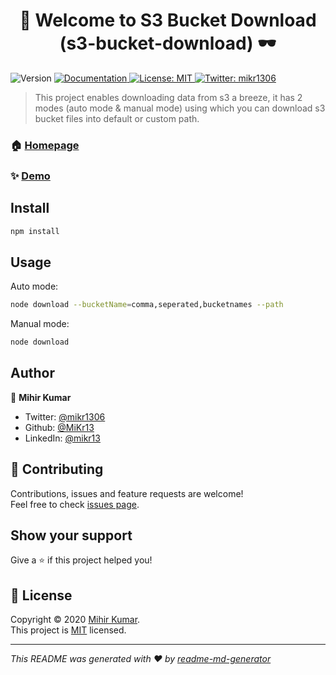 <h1 align="center">👋 Welcome to S3 Bucket Download (s3-bucket-download) 🕶</h1>
<p>
  <img alt="Version" src="https://img.shields.io/badge/version-1.0.0-blue.svg?cacheSeconds=2592000" />
  <a href="https://github.com/MiKr13/S3-Bucket-Download/#README" target="_blank">
    <img alt="Documentation" src="https://img.shields.io/badge/documentation-yes-brightgreen.svg" />
  </a>
  <a href="#" target="_blank">
    <img alt="License: MIT" src="https://img.shields.io/badge/License-MIT-yellow.svg" />
  </a>
  <a href="https://twitter.com/mikr1306" target="_blank">
    <img alt="Twitter: mikr1306" src="https://img.shields.io/twitter/follow/mikr1306.svg?style=social" />
  </a>
</p>

> This project enables downloading data from s3 a breeze, it has 2 modes (auto mode & manual mode) using which you can download s3 bucket files into default or custom path.

### 🏠 [Homepage](https://github.com/MiKr13/S3-Bucket-Download/#README)

### ✨ [Demo](https://github.com/MiKr13/S3-Bucket-Download/#README)

## Install

```sh
npm install
```

## Usage

Auto mode:

```sh
node download --bucketName=comma,seperated,bucketnames --path
```

Manual mode:

```sh
node download
```

## Author

👤 **Mihir Kumar**

* Twitter: [@mikr1306](https://twitter.com/mikr1306)
* Github: [@MiKr13](https://github.com/MiKr13)
* LinkedIn: [@mikr13](https://linkedin.com/in/mikr13)

## 🤝 Contributing

Contributions, issues and feature requests are welcome!<br />Feel free to check [issues page](https://github.com/MiKr13/S3-Bucket-Download/issues).

## Show your support

Give a ⭐️ if this project helped you!

## 📝 License

Copyright © 2020 [Mihir Kumar](https://github.com/mikr13).<br />
This project is [MIT](https://github.com/MiKr13/S3-Bucket-Download/LICENSE) licensed.

***
_This README was generated with ❤️ by [readme-md-generator](https://github.com/kefranabg/readme-md-generator)_